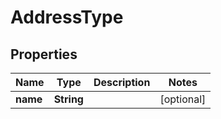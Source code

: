 

# AddressType

## Properties

Name | Type | Description | Notes
------------ | ------------- | ------------- | -------------
**name** | **String** |  |  [optional]



